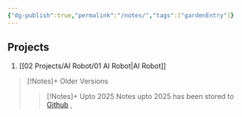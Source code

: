 ```yaml
---
{"dg-publish":true,"permalink":"/notes/","tags":["gardenEntry"]}
---
```



## Projects
1. [[02 Projects/AI Robot/01 AI Robot\|AI Robot]]


>[!Notes]+ Older Versions
> >[!Notes]+ Upto 2025
> >Notes upto 2025 has been stored to [Github](https://github.com/aruncs31s/Notes_upto_2025) ,




